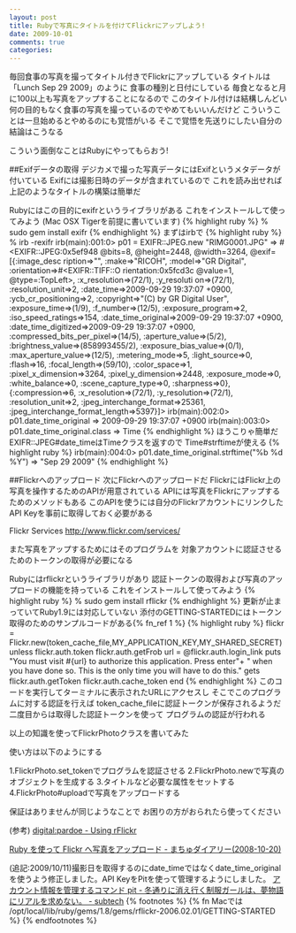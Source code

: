 ```yaml
---
layout: post
title: Rubyで写真にタイトルを付けてFlickrにアップしよう!
date: 2009-10-01
comments: true
categories:
---
```



毎回食事の写真を撮ってタイトル付きでFlickrにアップしている
タイトルは「Lunch Sep 29 2009」のように
食事の種別と日付にしている
毎食となると月に100以上も写真をアップすることになるので
このタイトル付けは結構しんどい
何の目的もなく食事の写真を撮っているのでやめてもいいんだけど
こういうことは一旦始めるとやめるのにも覚悟がいる
そこで覚悟を先送りにしたい自分の結論はこうなる

こういう面倒なことはRubyにやってもらおう!

##Exifデータの取得
デジカメで撮った写真データにはExifというメタデータが付いている
Exifには撮影日時のデータが含まれているので
これを読み出せれば上記のようなタイトルの構築は簡単だ

Rubyにはこの目的にexifrというライブラリがある
これをインストールして使ってみよう
(Mac OSX Tigerを前提に書いています)
{% highlight ruby %}
 % sudo gem install exifr
{% endhighlight %}
まずはirbで
{% highlight ruby %}
 % irb -rexifr
 irb(main):001:0> p01 = EXIFR::JPEG.new "RIMG0001.JPG"
 => #<EXIFR::JPEG:0x5ef948 @bits=8, @height=2448, @width=3264, @exif=[{:image_desc ription=>"", :make=>"RICOH", :model=>"GR Digital", :orientation=>#<EXIFR::TIFF::O rientation:0x5fcd3c @value=1, @type=:TopLeft>, :x_resolution=>(72/1), :y_resoluti on=>(72/1), :resolution_unit=>2, :date_time=>2009-09-29 19:37:07 +0900, :ycb_cr_positioning=>2, :copyright=>"(C) by GR Digital User", :exposure_time=>(1/9), :f_number=>(12/5), :exposure_program=>2, :iso_speed_ratings=>154, :date_time_original=>2009-09-29 19:37:07 +0900, :date_time_digitized=>2009-09-29 19:37:07 +0900, :compressed_bits_per_pixel=>(14/5), :aperture_value=>(5/2), :brightness_value=>(858993455/2), :exposure_bias_value=>(0/1), :max_aperture_value=>(12/5), :metering_mode=>5, :light_source=>0, :flash=>16, :focal_length=>(59/10), :color_space=>1, :pixel_x_dimension=>3264, :pixel_y_dimension=>2448, :exposure_mode=>0, :white_balance=>0, :scene_capture_type=>0, :sharpness=>0}, {:compression=>6, :x_resolution=>(72/1), :y_resolution=>(72/1), :resolution_unit=>2, :jpeg_interchange_format=>25361, :jpeg_interchange_format_length=>5397}]> 
 irb(main):002:0> p01.date_time_original
 => 2009-09-29 19:37:07 +0900
 irb(main):003:0> p01.date_time_original.class
 => Time
{% endhighlight %}
ほうこりゃ簡単だ
EXIFR::JPEG#date_timeはTimeクラスを返すので
Time#strftimeが使える
{% highlight ruby %}
 irb(main):004:0> p01.date_time_original.strftime("%b %d %Y")
 => "Sep 29 2009"
{% endhighlight %}

##Flickrへのアップロード
次にFlickrへのアップロードだ
FlickrにはFlickr上の写真を操作するためのAPIが用意されている
APIには写真をFlickrにアップするためのメソッドもある
このAPIを使うには自分のFlickrアカウントにリンクした
API Keyを事前に取得しておく必要がある

Flickr Services
http://www.flickr.com/services/

また写真をアップするためにはそのプログラムを
対象アカウントに認証させるためのトークンの取得が必要になる

Rubyにはrflickrというライブラリがあり
認証トークンの取得および写真のアップロードの機能を持っている
これをインストールして使ってみよう
{% highlight ruby %}
 % sudo gem install rflickr
{% endhighlight %}
更新が止まっていてRuby1.9には対応していない
添付のGETTING-STARTEDにはトークン取得のためのサンプルコードがある{% fn_ref 1 %}
{% highlight ruby %}
  flickr = Flickr.new(token_cache_file,MY_APPLICATION_KEY,MY_SHARED_SECRET)
  unless flickr.auth.token
    flickr.auth.getFrob
    url = @flickr.auth.login_link
    puts "You must visit #{url} to authorize this application.  Press enter"+
     " when you have done so. This is the only time you will have to do this."
    gets
    flickr.auth.getToken
    flickr.auth.cache_token
  end
{% endhighlight %}
このコードを実行してターミナルに表示されたURLにアクセスし
そこでこのプログラムに対する認証を行えば
token_cache_fileに認証トークンが保存されるようだ
二度目からは取得した認証トークンを使って
プログラムの認証が行われる

以上の知識を使ってFlickrPhotoクラスを書いてみた

使い方は以下のようにする

1.FlickrPhoto.set_tokenでプログラムを認証させる
2.FlickrPhoto.newで写真のオブジェクトを生成する
3.タイトルなど必要な属性をセットする
4.FlickrPhoto#uploadで写真をアップロードする

<script src="http://gist.github.com/197856.js"></script>
保証はありませんが同じようなことで
お困りの方がおられたら使ってください

(参考)
[digital:pardoe - Using rFlickr](http://digitalpardoe.co.uk/blog/show/87)

[Ruby を使って Flickr へ写真をアップロード - まちゅダイアリー(2008-10-20)](http://www.machu.jp/diary/20081020.html#p01)

(追記:2009/10/11)撮影日を取得するのにdate_timeではなくdate_time_originalを使うよう修正しました。API KeyをPitを使って管理するようにしました。
<a href="http://subtech.g.hatena.ne.jp/cho45/20080102/1199257680">アカウント情報を管理するコマンド pit - 冬通りに消え行く制服ガールは、夢物語にリアルを求めない。 - subtech</a>
{% footnotes %}
   {% fn Macでは /opt/local/lib/ruby/gems/1.8/gems/rflickr-2006.02.01/GETTING-STARTED %}
{% endfootnotes %}
